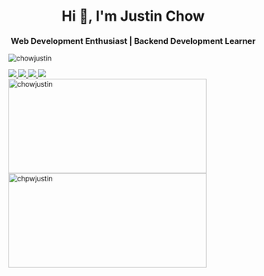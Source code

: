 <h1 align="center">Hi 👋, I'm Justin Chow</h1>
<h3 align="center">Web Development Enthusiast | Backend Development Learner</h3>

<p align="left"> <img src="https://komarev.com/ghpvc/?username=chowjustin&label=Profile%20views&color=0e75b6&style=flat" alt="chowjustin" /> </p>

<div style="display: inline-block;">
  <a href="https://justinchow.site" target="blank">
    <img src="https://img.shields.io/badge/justinchow.site-000000?style=for-the-badge&logo=home&logoColor=white"/>
  </a>
  <a href="mailto:justin.chow05@gmail.com" target="blank">
    <img src="https://img.shields.io/badge/justin.chow05@gmail.com-000000?style=for-the-badge&logo=gmail&logoColor=white"/>
  </a>
  <a href="https://instagram.com/justinnchoww" target="blank">
    <img src="https://img.shields.io/badge/instagram-000000?style=for-the-badge&logo=instagram&logoColor=white"/>
  </a>
  <a href="https://linkedin.com/in/chowjustin" target="blank">
    <img src="https://img.shields.io/badge/linkedin-000000?style=for-the-badge&logo=linkedin&logoColor=white"/>
  </a>
</div>

<br>

<div style="display: inline-block;">
  <img align="left" src="https://github-readme-stats.vercel.app/api/top-langs?username=chowjustin&show_icons=true&locale=en&layout=compact&theme=tokyonight" alt="chowjustin" width="400" height="190"/>
</div>
<div style="display: inline-block;">
  <img align="left" src="https://github-readme-streak-stats.herokuapp.com/?user=chowjustin&theme=tokyonight" alt="chpwjustin" width="400" height="190" />
</div>

